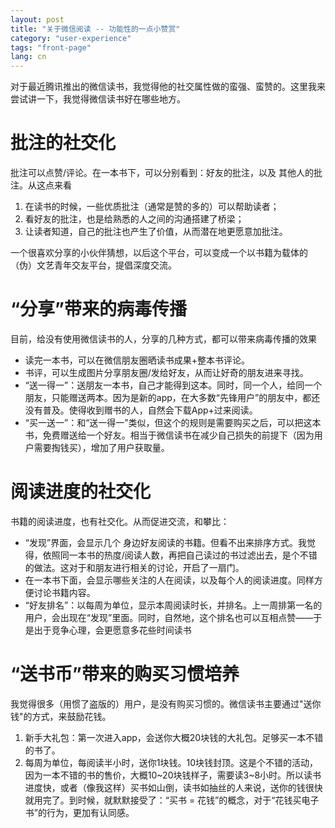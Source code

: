```yaml
---
layout: post
title: "关于微信阅读 -- 功能性的一点小赞赏"
category: "user-experience"
tags: "front-page"
lang: cn
---
```


对于最近腾讯推出的微信读书，我觉得他的社交属性做的蛮强、蛮赞的。这里我来尝试讲一下，我觉得微信读书好在哪些地方。


# 批注的社交化

批注可以点赞/评论。在一本书下，可以分别看到：好友的批注，以及 其他人的批注。从这点来看

1. 在读书的时候，一些优质批注（通常是赞的多的）可以帮助读者；
2. 看好友的批注，也是给熟悉的人之间的沟通搭建了桥梁；
3. 让读者知道，自己的批注也产生了价值，从而潜在地更愿意加批注。

一个很喜欢分享的小伙伴猜想，以后这个平台，可以变成一个以书籍为载体的（伪）文艺青年交友平台，提倡深度交流。


# “分享”带来的病毒传播
目前，给没有使用微信读书的人，分享的几种方式，都可以带来病毒传播的效果

- 读完一本书，可以在微信朋友圈晒读书成果+整本书评论。
- 书评，可以生成图片分享朋友圈/发给好友，从而让好奇的朋友进来寻找。
- “送一得一”：送朋友一本书，自己才能得到这本。同时，同一个人，给同一个朋友，只能赠送两本。因为是新的app，在大多数“先锋用户”的朋友中，都还没有普及。使得收到赠书的人，自然会下载App+过来阅读。
- “买一送一”：和“送一得一”类似，但这个的规则是需要购买之后，可以把这本书，免费赠送给一个好友。相当于微信读书在减少自己损失的前提下（因为用户需要掏钱买），增加了用户获取量。


# 阅读进度的社交化

书籍的阅读进度，也有社交化。从而促进交流，和攀比：

- “发现”界面，会显示几个 身边好友阅读的书籍。但看不出来排序方式。我觉得，依照同一本书的热度/阅读人数，再把自己读过的书过滤出去，是个不错的做法。这对于和朋友进行相关的讨论，开启了一扇门。
- 在一本书下面，会显示哪些关注的人在阅读，以及每个人的阅读进度。同样方便讨论书籍内容。
- “好友排名”：以每周为单位，显示本周阅读时长，并排名。上一周排第一名的用户，会出现在“发现”里面。同时，自然地，这个排名也可以互相点赞——于是出于竞争心理，会更愿意多花些时间读书

# “送书币”带来的购买习惯培养
我觉得很多（用惯了盗版的）用户，是没有购买习惯的。微信读书主要通过"送你钱"的方式，来鼓励花钱。

1. 新手大礼包：第一次进入app，会送你大概20块钱的大礼包。足够买一本不错的书了。
2. 每周为单位，每阅读半小时，送你1块钱。10块钱封顶。这是个不错的活动，因为一本不错的书的售价，大概10~20块钱样子，需要读3~8小时。所以读书进度快，或者（像我这样）买书如山倒，读书如抽丝的人来说，送你的钱很快就用完了。到时候，就默默接受了：“买书 = 花钱”的概念，对于“花钱买电子书”的行为，更加有认同感。


